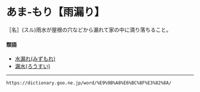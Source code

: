 # あま‐もり【雨漏り】

［名］(スル)雨水が屋根の穴などから漏れて家の中に滴り落ちること。

#### 類語

-   [水漏れ(みずもれ)](https://dictionary.goo.ne.jp/word/%E6%B0%B4%E6%BC%8F%E3%82%8C/#jn-211890)
-   [漏水(ろうすい)](https://dictionary.goo.ne.jp/word/%E6%BC%8F%E6%B0%B4/#jn-235821)

---
`https://dictionary.goo.ne.jp/word/%E9%9B%A8%E6%BC%8F%E3%82%8A/`